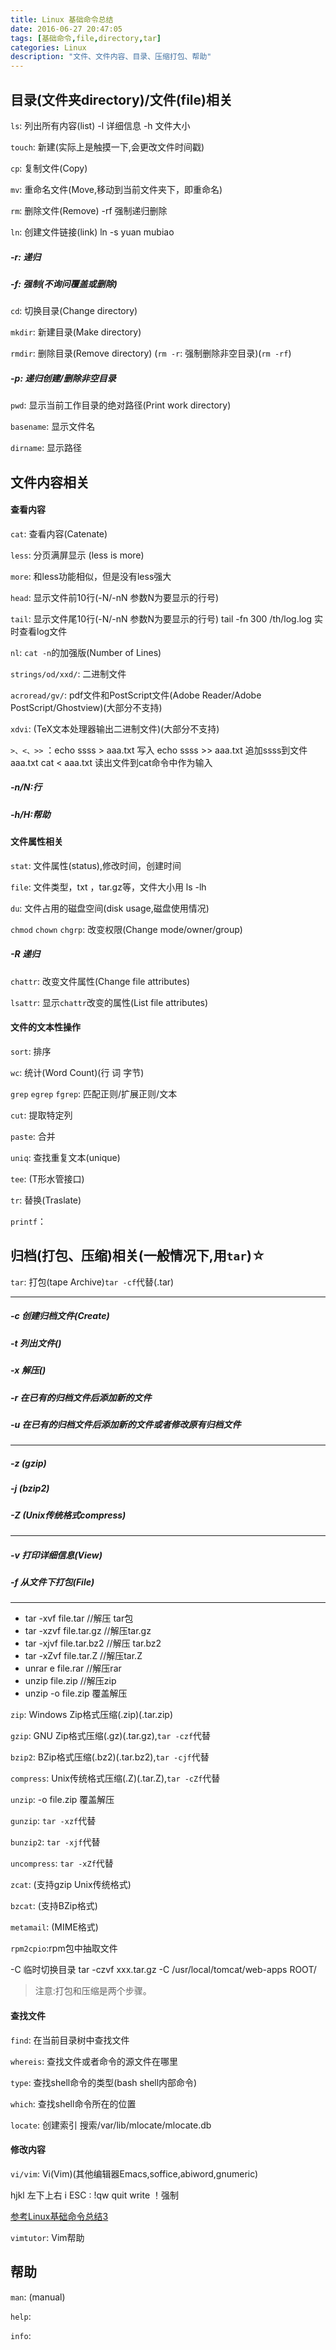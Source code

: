 ```yaml
---
title: Linux 基础命令总结
date: 2016-06-27 20:47:05
tags: [基础命令,file,directory,tar]
categories: Linux
description: "文件、文件内容、目录、压缩打包、帮助"
---
```



## 目录(文件夹directory)/文件(file)相关

`ls`: 列出所有内容(list) -l 详细信息 -h 文件大小

`touch`: 新建(实际上是触摸一下,会更改文件时间戳)

`cp`: 复制文件(Copy) 

`mv`: 重命名文件(Move,移动到当前文件夹下，即重命名)

`rm`: 删除文件(Remove) -rf 强制递归删除

`ln`: 创建文件链接(link)  ln -s yuan   mubiao

##### -r: 递归

##### -f: 强制(不询问覆盖或删除)
<!--more-->
`cd`:  切换目录(Change directory)

`mkdir`: 新建目录(Make directory)

`rmdir`: 删除目录(Remove directory) (`rm -r`: 强制删除非空目录)(`rm -rf`)

##### -p: 递归创建/删除非空目录

`pwd`: 显示当前工作目录的绝对路径(Print work directory)

`basename`: 显示文件名

`dirname`: 显示路径

## 文件内容相关

#### 查看内容

`cat`: 查看内容(Catenate)

`less`: 分页满屏显示 (less is more)

`more`: 和less功能相似，但是没有less强大

`head`: 显示文件前10行(-N/-nN 参数N为要显示的行号)

`tail`: 显示文件尾10行(-N/-nN 参数N为要显示的行号) tail -fn 300 /th/log.log  实时查看log文件

`nl`: `cat -n`的加强版(Number of Lines)

`strings/od/xxd/`: 二进制文件

`acroread/gv/`: pdf文件和PostScript文件(Adobe Reader/Adobe PostScript/Ghostview)(大部分不支持)

`xdvi`: (TeX文本处理器输出二进制文件)(大部分不支持)

`>、<、>>` ：echo ssss > aaa.txt      写入   echo  ssss >> aaa.txt 追加ssss到文件aaa.txt   cat  < aaa.txt 读出文件到cat命令中作为输入

##### -n/N:行

##### -h/H:帮助

#### 文件属性相关

`stat`: 文件属性(status),修改时间，创建时间

`file`: 文件类型，txt ，tar.gz等，文件大小用 ls -lh

`du`: 文件占用的磁盘空间(disk usage,磁盘使用情况)

`chmod` `chown` `chgrp`: 改变权限(Change mode/owner/group)

##### -R 递归

`chattr`: 改变文件属性(Change file attributes)

`lsattr`: 显示`chattr`改变的属性(List file attributes)

#### 文件的文本性操作

`sort`: 排序

`wc`: 统计(Word Count)(行  词  字节)

`grep` `egrep` `fgrep`: 匹配正则/扩展正则/文本

`cut`: 提取特定列

`paste`: 合并

`uniq`: 查找重复文本(unique)

`tee`:  (T形水管接口)

`tr`: 替换(Traslate)

`printf`：



## 归档(打包、压缩)相关(一般情况下,用`tar`)☆

`tar`: 打包(tape Archive)`tar -cf`代替(.tar)

__________________
##### -c 创建归档文件(Create)

##### -t 列出文件()

##### -x 解压()

##### -r 在已有的归档文件后添加新的文件

##### -u 在已有的归档文件后添加新的文件或者修改原有归档文件
__________________
##### -z (gzip)

##### -j (bzip2)

##### -Z (Unix传统格式compress)
__________________
##### -v 打印详细信息(View)

##### -f 从文件下打包(File)
__________________
- tar -xvf file.tar //解压 tar包
- tar -xzvf file.tar.gz //解压tar.gz
- tar -xjvf file.tar.bz2   //解压 tar.bz2
- tar -xZvf file.tar.Z   //解压tar.Z
- unrar e file.rar //解压rar
- unzip file.zip //解压zip
- unzip -o  file.zip  覆盖解压

`zip`: Windows Zip格式压缩(.zip)(.tar.zip)

`gzip`: GNU Zip格式压缩(.gz)(.tar.gz),`tar -czf`代替

`bzip2`: BZip格式压缩(.bz2)(.tar.bz2),`tar -cjf`代替

`compress`: Unix传统格式压缩(.Z)(.tar.Z),`tar -cZf`代替

`unzip`: -o  file.zip  覆盖解压

`gunzip`: `tar -xzf`代替

`bunzip2`: `tar -xjf`代替

`uncompress`: `tar -xZf`代替

`zcat`: (支持gzip Unix传统格式)

`bzcat`: (支持BZip格式)

`metamail`: (MIME格式)

`rpm2cpio`:rpm包中抽取文件

-C 临时切换目录
tar -czvf xxx.tar.gz -C /usr/local/tomcat/web-apps ROOT/

>注意:打包和压缩是两个步骤。


#### 查找文件

`find`: 在当前目录树中查找文件

`whereis`: 查找文件或者命令的源文件在哪里

`type`: 查找shell命令的类型(bash shell内部命令)

`which`: 查找shell命令所在的位置

`locate`: 创建索引 搜索/var/lib/mlocate/mlocate.db

#### 修改内容

`vi/vim`: Vi(Vim)(其他编辑器Emacs,soffice,abiword,gnumeric)

hjkl 左下上右
i ESC :  !qw quit write  ！强制

[参考Linux基础命令总结3]()

`vimtutor`: Vim帮助

## 帮助

`man`: (manual)

`help`:

`info`: 


